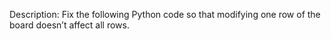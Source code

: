 Description:
Fix the following Python code so that modifying one row of the board doesn’t affect all rows.

